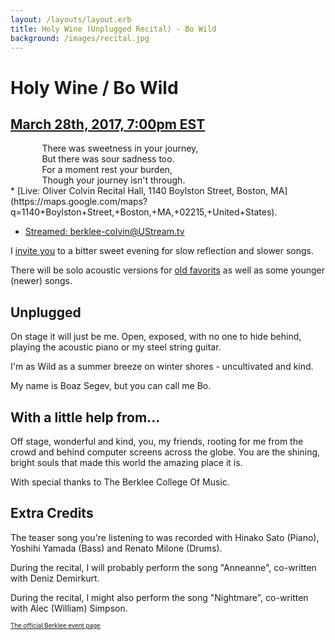 ```yaml
---
layout: /layouts/layout.erb
title: Holy Wine (Unplugged Recital) - Bo Wild
background: /images/recital.jpg
---
```

# Holy Wine / Bo Wild

## [March 28th, 2017, 7:00pm EST](holy_wine.ics)

<div style='text-align:left; padding:0 0 0 10%;' data-play:"go">
There was sweetness in your journey,<BR />
But there was sour sadness too.<BR />
For a moment rest your burden,<BR />
Though your journey isn't through.
</div>
 * [Live: Oliver Colvin Recital Hall, 1140 Boylston Street, Boston, MA](https://maps.google.com/maps?q=1140+Boylston+Street,+Boston,+MA,+02215,+United+States).

 * [Streamed: berklee-colvin@UStream.tv](http://www.ustream.tv/channel/berklee-colvin)

I [invite you](holy_wine.ics) to a bitter sweet evening for slow reflection and slower songs.

There will be solo acoustic versions for [old favorits](/media/lost_soul2.m4a "play: Lost Soul") as well as some younger (newer) songs.

## Unplugged

On stage it will just be me. Open, exposed, with no one to hide behind, playing the acoustic piano or my steel string guitar.

I'm as Wild as a summer breeze on winter shores - uncultivated and kind.

My name is Boaz Segev, but you can call me Bo.

## With a little help from...
 
Off stage, wonderful and kind, you, my friends, rooting for me from the crowd and behind computer screens across the globe. You are the shining, bright souls that made this world the amazing place it is.

With special thanks to The Berklee College Of Music.

## Extra Credits

The teaser song you're listening to was recorded with Hinako Sato (Piano), Yoshihi Yamada (Bass) and Renato Milone (Drums).

During the recital, I will probably perform the song "Anneanne", co-written with Deniz Demirkurt.

During the recital, I might also perform the song "Nightmare", co-written with Alec (William) Simpson.

<a href='https://www.berklee.edu/events/bo-wild-holy-wine' style='font-size: 0.7em'>The official Berklee event page</a>
